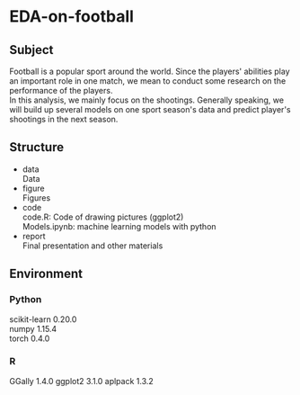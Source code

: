 # EDA-on-football

## Subject
Football is a popular sport around the world. Since the players' abilities play an important role in one match, we mean to conduct some research on the performance of the players.   
In this analysis, we mainly focus on the shootings. Generally speaking, we will build up several models on one sport season's data and predict player's shootings in the next season.

## Structure

- data   
Data 
- figure  
Figures  
- code  
code.R: Code of drawing pictures (ggplot2)  
Models.ipynb: machine learning models with python  
- report  
Final presentation and other materials

## Environment
### Python
scikit-learn                       0.20.0  
numpy                              1.15.4   
torch                              0.4.0  

### R
GGally   1.4.0
ggplot2   3.1.0
aplpack   1.3.2

